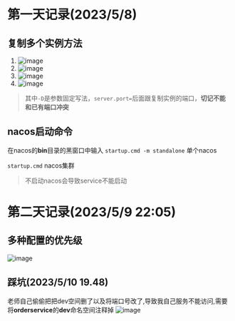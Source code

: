 # 第一天记录(2023/5/8)

## 复制多个实例方法
1. ![image](https://user-images.githubusercontent.com/119733736/236849370-a3d71cdd-bc5b-4c9b-8a14-af8abd756e1f.png)
2. ![image](https://user-images.githubusercontent.com/119733736/236849481-69cc9468-a43a-4a7e-9c18-e3bd4e1d84f3.png)
3. ![image](https://user-images.githubusercontent.com/119733736/236849547-32c6ea23-1fe0-49c1-aa97-479745c748ae.png)
4. ![image](https://user-images.githubusercontent.com/119733736/236849684-08120b27-49bc-4e33-8606-64fed9954f77.png)
> 其中`-D`是参数固定写法，`server.port=`后面跟复制实例的端口，**切记不能和已有端口冲突**

## nacos启动命令
在nacos的**bin**目录的黑窗口中输入
`startup.cmd -m standalone` 单个nacos

`startup.cmd` nacos集群
> 不启动nacos会导致service不能启动

# 第二天记录(2023/5/9 22:05)

## 多种配置的优先级
![image](https://github.com/GanBro/springCloud/assets/119733736/5a534df1-a62d-478c-b432-d29dd67ed8bf)

## 踩坑(2023/5/10 19.48)
老师自己偷偷把把dev空间删了以及将端口号改了,导致我自己服务不能访问,需要将**orderservice**的**dev**命名空间注释掉
![image](https://github.com/GanBro/springCloud/assets/119733736/6d1de345-bcaa-4b91-b813-f4b79fd4acb1)



